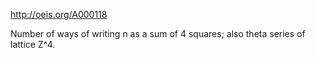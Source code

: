 http://oeis.org/A000118

Number of ways of writing n as a sum of 4 squares; also theta series of lattice Z^4.
